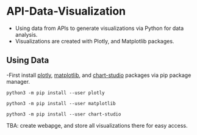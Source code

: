 # API-Data-Visualization
- Using data from APIs to generate visualizations via Python for data analysis.
- Visualizations are created with Plotly, and Matplotlib packages.

## Using Data
-First install [plotly](https://plotly.com/python/), [matplotlib](https://matplotlib.org/), and [chart-studio](https://plotly.com/python/chart-studio/) packages via pip package manager.


`python3 -m pip install --user plotly`

`python3 -m pip install --user matplotlib`

`python3 -m pip install --user chart-studio`




TBA: create webapge, and store all visualizations there for easy access.
